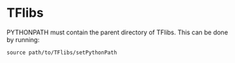 # TFlibs

PYTHONPATH must contain the parent directory of TFlibs. This can be done by running:

`source path/to/TFlibs/setPythonPath`
